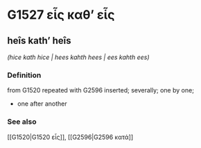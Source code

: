 # G1527 εἷς καθ’ εἷς

## heîs kath’ heîs

_(hice kath hice | hees kahth hees | ees kahth ees)_

### Definition

from G1520 repeated with G2596 inserted; severally; one by one; 

- one after another

### See also

[[G1520|G1520 εἷς]], [[G2596|G2596 κατά]]
